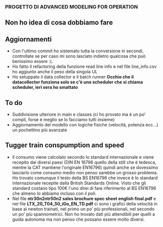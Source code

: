 ### PROGETTO DI ADVANCED MODELING FOR OPERATION

## Non ho idea di cosa dobbiamo fare

## Aggiornamenti
* Con l'ultimo commit ho sistemato tutta la conversione in secondi, controllate se per caso mi sono lasciato indietro qualcosa che
può benissimo essere :(.
* Ho fatto il refactoring della funzione read line info e nel file line_info.csv ho aggiunto anche il peso della singola UL
* Ho setuppato il data collector e il batch runner **Occhio che il datacollector funziona solo se c'è uno scheduler che si chiama
scheduler, ieri sera ho smattato**


## To do
* Suddivisione ulteriore in main e classes (ci ho provato ma è un po' compli, forse è meglio se lo facciamo tutti insieme)
* Aggiornamento del modello con logiche fisiche (velocità, potenza ecc...) un pochettino più avanzate



## Tugger train conspumption and speed

* Il consumo viene calcolato secondo lo standard internazionale e viene recepito dai diversi paesi (DIN EN 16796 quello della still che è tedesca, mentre la CAT mantiene l'originale EN16796) quindi anche se dovessimo lasciarlo come consumo medio non penso sarebbe un grosso problema. Ho trovato comunque il testo della BS EN16796 che invece è lo standard internazionale recepite dalla British Standards Online. Visto che gli standard costano tipo 100€ l'uno direi di fare riferimento al BS EN16796 che almeno lo abbiamo incluso con il poli.
* Nel file **ntr30n2ntr50n2 sales brochure spec sheet english final.pdf** e nel file **LTX_20_T04_50_iGo_EN_TD.pdf** ci sono i grafici della velocità in base ai newton trainati, nel primo un po' più professionali, nel secondo un po' più spannometrici. Non ho trovato dati più attendibili per quelli a guida autonoma ma non penso che possano essere molto diversi.
